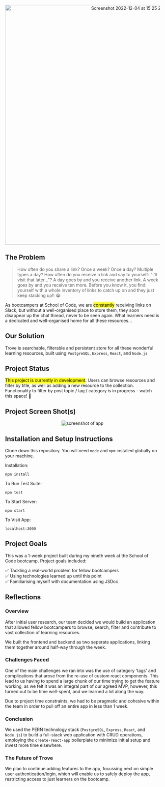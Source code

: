 <p align="center">
  <img width="780" alt="Screenshot 2022-12-04 at 15 25 23" src="https://user-images.githubusercontent.com/112252258/205499425-38336dad-49db-4275-929a-b190f3b8427a.png">
</p>

## The Problem

> How often do you share a link? Once a week? Once a day? Multiple types a day?
> How often do you receive a link and say to yourself: "I’ll visit that later..."? 
> A day goes by and you receive another link. A week goes by and you receive ten more. 
> Before you know it, you find yourself with a whole inventory of links to catch up on and they just keep stacking up!! 😭 

As bootcampers at School of Code, we are <mark>constantly</mark> receiving links on Slack, but without a well-organised place to store them, they soon disappear up the chat thread, never to be seen again.
What learners need is a dedicated and well-organised home for all these resources...

## Our Solution

Trove is searchable, filterable and persistent store for all these wonderful learning resources, built using `PostgreSQL`, `Express`, `React`, and `Node.js`

## Project Status
<mark>This project is currently in development</mark>. Users can browse resources and filter by title, as well as adding a new resource to the collection. 
Functionality to filter by post topic / tag / category is in progress - watch this space! 👀

## Project Screen Shot(s)

<p align="center">
  <img src="assets/frontend-screenshot.png" alt="screenshot of app"/>
</p>

## Installation and Setup Instructions

Clone down this repository. You will need `node` and `npm` installed globally on your machine.  

Installation:

`npm install`  

To Run Test Suite:  

`npm test`  

To Start Server:

`npm start`  

To Visit App:

`localhost:3000`  

## Project Goals

This was a 1-week project built during my nineth week at the School of Code bootcamp. Project goals included:  

✅ Tackling a real-world problem for fellow bootcampers  
✅ Using technologies learned up until this point  
✅ Familiarising myself with documentation using JSDoc  

## Reflections

### Overview

After initial user research, our team decided we would build an application that allowed fellow bootcampers to browse, search, filter and contribute to vast collection of learning resources. 

We built the frontend and backend as two seperate applications, linking them together around half-way through the week. 

### Challenges Faced

One of the main challenges we ran into was the use of category 'tags' and complications that arose from the re-use of custom react components. This lead to us having to spend a large chunk of our time trying to get the feature working, as we felt it was an integral part of our agreed MVP, however, this turned out to be time well-spent, and we learned a lot along the way.

Due to project time constraints, we had to be pragmatic and cohesive within the team in order to pull off an entire app in less than 1 week. 

### Conclusion

We used the PERN technology stack (`PostgreSQL`, `Express`, `React`, and `Node.js`) to build a full-stack web application with CRUD operations, employing the `create-react-app` boilerplate to minimize initial setup and invest more time elsewhere. 

### The Future of Trove

We plan to continue adding features to the app, focussing next on simple user authentication/login, which will enable us to safely deploy the app, restricting access to just learners on the bootcamp.
